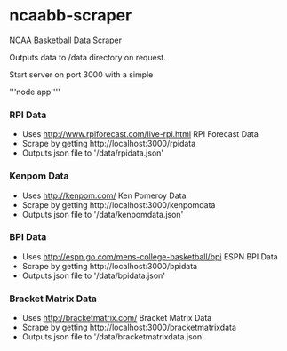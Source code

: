 ncaabb-scraper
==============

NCAA Basketball Data Scraper

Outputs data to /data directory on request.

Start server on port 3000 with a simple

'''node app''''

### RPI Data
* Uses http://www.rpiforecast.com/live-rpi.html RPI Forecast Data
* Scrape by getting http://localhost:3000/rpidata
* Outputs json file to '/data/rpidata.json'

### Kenpom Data
* Uses http://kenpom.com/ Ken Pomeroy Data
* Scrape by getting http://localhost:3000/kenpomdata
* Outputs json file to '/data/kenpomdata.json'

### BPI Data
* Uses http://espn.go.com/mens-college-basketball/bpi ESPN BPI Data
* Scrape by getting http://localhost:3000/bpidata
* Outputs json file to '/data/bpidata.json'

### Bracket Matrix Data
* Uses http://bracketmatrix.com/ Bracket Matrix Data
* Scrape by getting http://localhost:3000/bracketmatrixdata
* Outputs json file to '/data/bracketmatrixdata.json'
